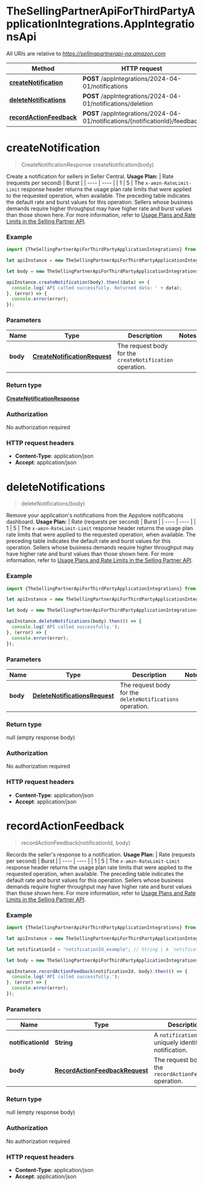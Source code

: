 # TheSellingPartnerApiForThirdPartyApplicationIntegrations.AppIntegrationsApi

All URIs are relative to *https://sellingpartnerapi-na.amazon.com*

Method | HTTP request | Description
------------- | ------------- | -------------
[**createNotification**](AppIntegrationsApi.md#createNotification) | **POST** /appIntegrations/2024-04-01/notifications | 
[**deleteNotifications**](AppIntegrationsApi.md#deleteNotifications) | **POST** /appIntegrations/2024-04-01/notifications/deletion | 
[**recordActionFeedback**](AppIntegrationsApi.md#recordActionFeedback) | **POST** /appIntegrations/2024-04-01/notifications/{notificationId}/feedback | 


<a name="createNotification"></a>
# **createNotification**
> CreateNotificationResponse createNotification(body)



Create a notification for sellers in Seller Central.  **Usage Plan:**  | Rate (requests per second) | Burst | | ---- | ---- | | 1 | 5 |  The `x-amzn-RateLimit-Limit` response header returns the usage plan rate limits that were applied to the requested operation, when available. The preceding table indicates the default rate and burst values for this operation. Sellers whose business demands require higher throughput may have higher rate and burst values than those shown here. For more information, refer to [Usage Plans and Rate Limits in the Selling Partner API](https://developer-docs.amazon.com/sp-api/docs/usage-plans-and-rate-limits-in-the-sp-api).

### Example
```javascript
import {TheSellingPartnerApiForThirdPartyApplicationIntegrations} from 'the_selling_partner_api_for_third_party_application_integrations';

let apiInstance = new TheSellingPartnerApiForThirdPartyApplicationIntegrations.AppIntegrationsApi();

let body = new TheSellingPartnerApiForThirdPartyApplicationIntegrations.CreateNotificationRequest(); // CreateNotificationRequest | The request body for the `createNotification` operation.

apiInstance.createNotification(body).then((data) => {
  console.log('API called successfully. Returned data: ' + data);
}, (error) => {
  console.error(error);
});

```

### Parameters

Name | Type | Description  | Notes
------------- | ------------- | ------------- | -------------
 **body** | [**CreateNotificationRequest**](CreateNotificationRequest.md)| The request body for the `createNotification` operation. | 

### Return type

[**CreateNotificationResponse**](CreateNotificationResponse.md)

### Authorization

No authorization required

### HTTP request headers

 - **Content-Type**: application/json
 - **Accept**: application/json

<a name="deleteNotifications"></a>
# **deleteNotifications**
> deleteNotifications(body)



Remove your application's notifications from the Appstore notifications dashboard.  **Usage Plan:**  | Rate (requests per second) | Burst | | ---- | ---- | | 1 | 5 |  The `x-amzn-RateLimit-Limit` response header returns the usage plan rate limits that were applied to the requested operation, when available. The preceding table indicates the default rate and burst values for this operation. Sellers whose business demands require higher throughput may have higher rate and burst values than those shown here. For more information, refer to [Usage Plans and Rate Limits in the Selling Partner API](https://developer-docs.amazon.com/sp-api/docs/usage-plans-and-rate-limits-in-the-sp-api).

### Example
```javascript
import {TheSellingPartnerApiForThirdPartyApplicationIntegrations} from 'the_selling_partner_api_for_third_party_application_integrations';

let apiInstance = new TheSellingPartnerApiForThirdPartyApplicationIntegrations.AppIntegrationsApi();

let body = new TheSellingPartnerApiForThirdPartyApplicationIntegrations.DeleteNotificationsRequest(); // DeleteNotificationsRequest | The request body for the `deleteNotifications` operation.

apiInstance.deleteNotifications(body).then(() => {
  console.log('API called successfully.');
}, (error) => {
  console.error(error);
});

```

### Parameters

Name | Type | Description  | Notes
------------- | ------------- | ------------- | -------------
 **body** | [**DeleteNotificationsRequest**](DeleteNotificationsRequest.md)| The request body for the `deleteNotifications` operation. | 

### Return type

null (empty response body)

### Authorization

No authorization required

### HTTP request headers

 - **Content-Type**: application/json
 - **Accept**: application/json

<a name="recordActionFeedback"></a>
# **recordActionFeedback**
> recordActionFeedback(notificationId, body)



Records the seller's response to a notification.  **Usage Plan:**  | Rate (requests per second) | Burst | | ---- | ---- | | 1 | 5 |  The `x-amzn-RateLimit-Limit` response header returns the usage plan rate limits that were applied to the requested operation, when available. The preceding table indicates the default rate and burst values for this operation. Sellers whose business demands require higher throughput may have higher rate and burst values than those shown here. For more information, refer to [Usage Plans and Rate Limits in the Selling Partner API](https://developer-docs.amazon.com/sp-api/docs/usage-plans-and-rate-limits-in-the-sp-api).

### Example
```javascript
import {TheSellingPartnerApiForThirdPartyApplicationIntegrations} from 'the_selling_partner_api_for_third_party_application_integrations';

let apiInstance = new TheSellingPartnerApiForThirdPartyApplicationIntegrations.AppIntegrationsApi();

let notificationId = "notificationId_example"; // String | A `notificationId` uniquely identifies a notification.

let body = new TheSellingPartnerApiForThirdPartyApplicationIntegrations.RecordActionFeedbackRequest(); // RecordActionFeedbackRequest | The request body for the `recordActionFeedback` operation.

apiInstance.recordActionFeedback(notificationId, body).then(() => {
  console.log('API called successfully.');
}, (error) => {
  console.error(error);
});

```

### Parameters

Name | Type | Description  | Notes
------------- | ------------- | ------------- | -------------
 **notificationId** | **String**| A `notificationId` uniquely identifies a notification. | 
 **body** | [**RecordActionFeedbackRequest**](RecordActionFeedbackRequest.md)| The request body for the `recordActionFeedback` operation. | 

### Return type

null (empty response body)

### Authorization

No authorization required

### HTTP request headers

 - **Content-Type**: application/json
 - **Accept**: application/json

